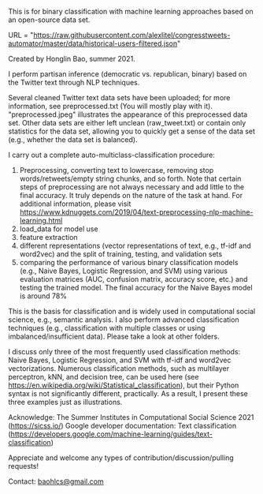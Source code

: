 This is for binary classification with machine learning approaches based on an open-source data set. 

URL = "https://raw.githubusercontent.com/alexlitel/congresstweets-automator/master/data/historical-users-filtered.json"

Created by Honglin Bao, summer 2021. 

I perform partisan inference (democratic vs. republican, binary) based on the Twitter text through NLP techniques. 

Several cleaned Twitter text data sets have been uploaded; for more information, see preprocessed.txt (You will mostly play with it). "preprocessed.jpeg" illustrates the appearance of this preprocessed data set. Other data sets are either left unclean (raw_tweet.txt) or contain only statistics for the data set, allowing you to quickly get a sense of the data set (e.g., whether the data set is balanced).

I carry out a complete auto-multiclass-classification procedure:

1. Preprocessing, converting text to lowercase, removing stop words/retweets/empty string chunks, and so forth. Note that certain steps of preprocessing are not always necessary and add little to the final accuracy. It truly depends on the nature of the task at hand. For additional information, please visit https://www.kdnuggets.com/2019/04/text-preprocessing-nlp-machine-learning.html
2. load_data for model use
3. feature extraction
4. different representations (vector representations of text, e.g., tf-idf and word2vec) and the split of training, testing, and validation sets
5. comparing the performance of various binary classification models (e.g., Naive Bayes, Logistic Regression, and SVM) using various evaluation matrices (AUC, confusion matrix, accuracy score, etc.) and testing the trained model. The final accuracy for the Naive Bayes model is around 78%

This is the basis for classification and is widely used in computational social science, e.g., semantic analysis.
I also perform advanced classification techniques (e.g., classification with multiple classes or using imbalanced/insufficient data). Please take a look at other folders. 

I discuss only three of the most frequently used classification methods: Naive Bayes, Logistic Regression, and SVM with tf-idf and word2vec vectorizations. Numerous classification methods, such as multilayer perceptron, kNN, and decision tree, can be used here (see https://en.wikipedia.org/wiki/Statistical_classification), but their Python syntax is not significantly different, practically. As a result, I present these three examples just as illustrations. 

Acknowledge: The Summer Institutes in Computational Social Science 2021 (https://sicss.io/)
             Google developer documentation: Text classification (https://developers.google.com/machine-learning/guides/text-classification)


Appreciate and welcome any types of contribution/discussion/pulling requests!

Contact: baohlcs@gmail.com
